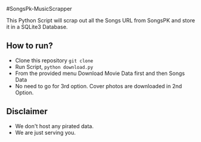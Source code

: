 #SongsPk-MusicScrapper

This Python Script will scrap out all the Songs URL from SongsPK and store it in a SQLite3 Database.

## How to run?
- Clone this repository `git clone`
- Run Script, `python download.py`
- From the provided menu Download Movie Data first and then Songs Data
- No need to go for 3rd option. Cover photos are downloaded in 2nd Option.

## Disclaimer
- We don't host any pirated data.
- We are just serving you.